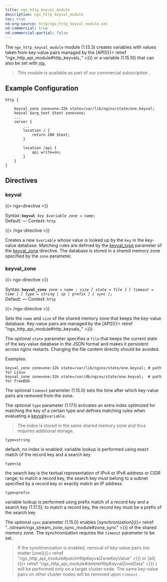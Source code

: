 ```yaml
---
title: ngx_http_keyval_module
description: ngx_http_keyval_module
toc: true
nd-org-source: http/ngx_http_keyval_module.xml
nd-commercial: true
nd-commercial-partial: false
---
```



<!--
      ********************************************************************************
      🛑 WARNING: AUTOGENERATED FILE - DO NOT EDIT 🛑 This Markdown file was
      automatically generated from the source XML documentation. Any manual
      changes made directly to this file will be overwritten. To request or
      suggest changes, please edit the source XML files instead.
      https://github.com/nginx/nginx.org/tree/main/xml/en
      ********************************************************************************
      -->


The `ngx_http_keyval_module` module (1.13.3) creates variables
with values taken from key-value pairs managed by the
[API]({{< relref "ngx_http_api_module#http_keyvals_" >}})
or a variable (1.15.10) that can also be set with
[njs](https://github.com/nginx/njs-examples/#logging-the-number-of-requests-per-client-http-logging-num-requests).

> This module is available as part of our commercial subscription .

## Example Configuration


```nginx 
http {

    keyval_zone zone=one:32k state=/var/lib/nginx/state/one.keyval;
    keyval $arg_text $text zone=one;
    ...
    server {
        ...
        location / {
            return 200 $text;
        }

        location /api {
            api write=on;
        }
    }
}
 ```

## Directives

### keyval

{{< ngx-directive >}}

<tr>
<th>Syntax: </th>
<td><code><strong>keyval</strong> <i>key</i> <i>$variable</i> <i>zone</i> <i>=</i> <i>name</i>;</code><br/></td>
</tr><tr>
<th>Default: </th>
<td>
      —
    </td>
</tr><tr>
<th>Context: </th>
<td><code>http</code></td>
</tr>

{{< /ngx-directive >}}


Creates a new `$variable` whose value
is looked up by the `key` in the key-value database.
Matching rules are defined by the
[keyval_type](#keyval_type) parameter of the
[keyval_zone](#keyval_zone) directive.
The database is stored in a shared memory zone
specified by the `zone` parameter.
### keyval_zone

{{< ngx-directive >}}

<tr>
<th>Syntax: </th>
<td><code><strong>keyval_zone</strong> <i>zone</i> <i>=</i> <i>name</i> <i>:</i> <i>size</i> <i>[</i> <i>state</i> <i>=</i> <i>file</i> <i>] [</i> <i>timeout</i> <i>=</i> <i>time</i> <i>] [</i> <i>type</i> <i>=</i> <i>string</i> <i>|</i> <i>ip</i> <i>|</i> <i>prefix</i> <i>] [</i> <i>sync</i> <i>]</i>;</code><br/></td>
</tr><tr>
<th>Default: </th>
<td>
      —
    </td>
</tr><tr>
<th>Context: </th>
<td><code>http</code></td>
</tr>

{{< /ngx-directive >}}


Sets the `name` and `size` of the shared memory zone
that keeps the key-value database.
Key-value pairs are managed by the
[API]({{< relref "ngx_http_api_module#http_keyvals_" >}}).

The optional `state` parameter specifies a `file`
that keeps the current state of the key-value database in the JSON format
and makes it persistent across nginx restarts.
Changing the file content directly should be avoided.

Examples:

```nginx 
keyval_zone zone=one:32k state=/var/lib/nginx/state/one.keyval; # path for Linux
keyval_zone zone=one:32k state=/var/db/nginx/state/one.keyval;  # path for FreeBSD
 ```


The optional `timeout` parameter (1.15.0) sets
the time after which key-value pairs are removed from the zone.

The optional `type` parameter (1.17.1) activates
an extra index optimized for matching the key of a certain type
and defines matching rules when evaluating
a [keyval](#keyval)`$variable`.

> The index is stored in the same shared memory zone and thus requires additional storage.


`type=string`


default, no index is enabled;
variable lookup is performed using exact match
of the record key and a search key


`type=ip`


the search key is the textual representation of IPv4 or IPv6 address
or CIDR range;
to match a record key, the search key must belong to a subnet
specified by a record key or exactly match an IP address


`type=prefix`


variable lookup is performed using prefix match
of a record key and a search key (1.17.5);
to match a record key, the record key must be a prefix of the search key




The optional `sync` parameter (1.15.0) enables
[synchronization]({{< relref "../stream/ngx_stream_zone_sync_module#zone_sync" >}})
of the shared memory zone.
The synchronization requires the
`timeout` parameter to be set.

> If the synchronization is enabled, removal of key-value pairs (no matter [one]({{< relref "ngx_http_api_module#patchHttpKeyvalZoneKeyValue" >}}) or [all]({{< relref "ngx_http_api_module#deleteHttpKeyvalZoneData" >}}) ) will be performed only on a target cluster node. The same key-value pairs on other cluster nodes will be removed upon `timeout` .

